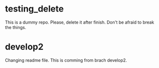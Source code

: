 # testing_delete
This is a dummy repo. Please, delete it after finish.
Don't be afraid to break the things.

# develop2
Changing readme file. This is comming from brach develop2.